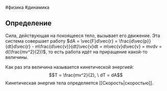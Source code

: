 #физика #динамика 
## Определение
Сила, действующая на покоящееся тело, вызывает его движение. Эта система совершает работу $dA = \vec{F}d\vec{r} = \frac{d\vec{p}}{dt}d\vec{r} - m\frac{d\vec{v}}{dt}\vec{v}dt = m\vec{v}d\vec{v} = mvdv = d(\frac{mv^2}{2})$, то есть работа идёт на приращение какой-то величины. 

Как раз эта величина называется кинетической энергией: $$T = \frac{mv^2}{2}, \ dT = dA$$
Кинетическая энергия тела определяется [[Скорость|скоростью]].